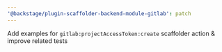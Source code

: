 ```yaml
---
'@backstage/plugin-scaffolder-backend-module-gitlab': patch
---
```


Add examples for `gitlab:projectAccessToken:create` scaffolder action & improve related tests
